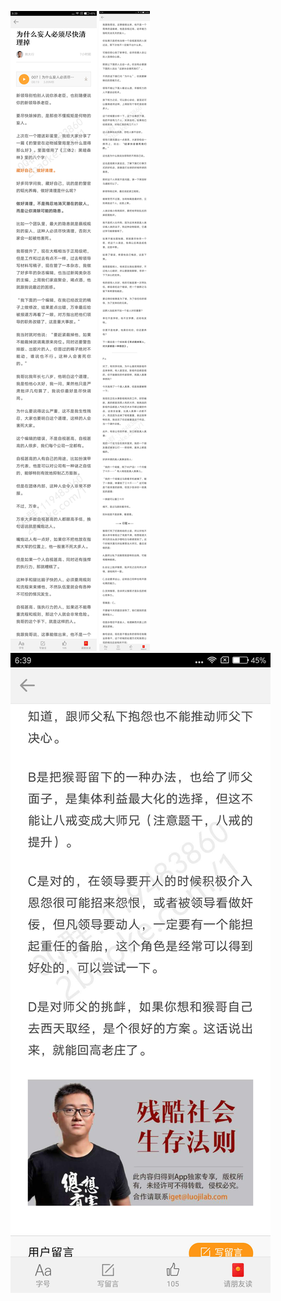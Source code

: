 ![](../../images/2017年01月/GX0110-为什么妄人必须尽快清理掉.jpg)
![](../../images/2017年01月/GX0110-为什么妄人必须尽快清理掉2.jpg)
![](../../images/2017年01月/GX0110-为什么妄人必须尽快清理掉3.jpg)
